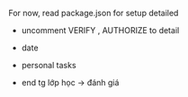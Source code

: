 For now, read package.json for setup detailed

-   uncomment VERIFY , AUTHORIZE to detail

-   date
-   personal tasks

-   end tg lớp học -> đánh giá